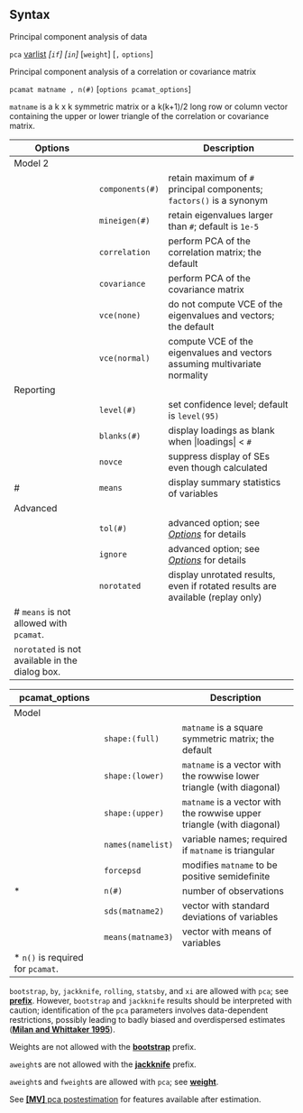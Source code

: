 ## Syntax

Principal component analysis of data

`pca`
[varlist](http://www.stata.com/help.cgi?varlist)
_\[`if`\] \[`in`\]_ \[`weight`\] \[`,`
`options`\]

Principal component analysis of a correlation or covariance matrix

`pcamat matname , n(#)` \[`options pcamat_options`\]

`matname` is a k x k symmetric matrix or a k(k+1)/2 long row or column
vector containing the upper or lower triangle of the correlation or
covariance matrix.

| Options                                         |                   | Description                                                                                                                          |
|-------------------------------------------------|-------------------|--------------------------------------------------------------------------------------------------------------------------------------|
| Model 2                                         |                   |                                                                                                                                      |
|                                                 | `components(#)`   | retain maximum of `#` principal components; `factors()` is a synonym                                                                 |
|                                                 | `mineigen(#)`     | retain eigenvalues larger than `#`; default is `1e-5`                                                                                |
|                                                 | `correlation`     | perform PCA of the correlation matrix; the default                                                                                   |
|                                                 | `covariance`      | perform PCA of the covariance matrix                                                                                                 |
|                                                 | `vce(none)`   | do not compute VCE of the eigenvalues and vectors; the default                                                                       |
|                                                 | `vce(normal)` | compute VCE of the eigenvalues and vectors assuming multivariate normality                                                           |
| Reporting                                       |                   |                                                                                                                                      |
|                                                 | `level(#)`        | set confidence level; default is `level(95)`                                                                                         |
|                                                 | `blanks(#)`       | display loadings as blank when \|loadings\| &lt; `#`                                                                                 |
|                                                 | `novce`           | suppress display of SEs even though calculated                                                                                       |
| \#                                              | `means`           | display summary statistics of variables                                                                                              |
| Advanced                                        |                   |                                                                                                                                      |
|                                                 | `tol(#)`          | advanced option; see [<var class="command">Options</var><strong></strong>](#options_advanced) for details |
|                                                 | `ignore`          | advanced option; see [<var class="command">Options</var><strong></strong>](#options_advanced) for details |
|                                                 | `norotated`       | display unrotated results, even if rotated results are available (replay only)                                                       |
| \# `means` is not allowed with `pcamat`.        |                   |                                                                                                                                      |
| `norotated` is not available in the dialog box. |                   |                                                                                                                                      |

| pcamat\_options                    |                     | Description                                                           |
|------------------------------------|---------------------|-----------------------------------------------------------------------|
| Model                              |                     |                                                                       |
|                                    | `shape:(full)`  | `matname` is a square symmetric matrix; the default                   |
|                                    | `shape:(lower)` | `matname` is a vector with the rowwise lower triangle (with diagonal) |
|                                    | `shape:(upper)` | `matname` is a vector with the rowwise upper triangle (with diagonal) |
|                                    | `names(namelist)`   | variable names; required if `matname` is triangular                   |
|                                    | `forcepsd`          | modifies `matname` to be positive semidefinite                        |
| \*                                 | `n(#)`              | number of observations                                                |
|                                    | `sds(matname2)`     | vector with standard deviations of variables                          |
|                                    | `means(matname3)`   | vector with means of variables                                        |
| \* `n()` is required for `pcamat`. |                     |                                                                       |

`bootstrap`, `by`, `jackknife`, `rolling`, `statsby`, and `xi` are
allowed with `pca`; see
[<strong>prefix</strong>](http://www.stata.com/help.cgi?prefix).
However, `bootstrap` and `jackknife` results should be interpreted with
caution; identification of the `pca` parameters involves data-dependent
restrictions, possibly leading to badly biased and overdispersed
estimates
([<strong>Milan and Whittaker 1995</strong>](#MW1995)).

Weights are not allowed with the
[<strong>bootstrap</strong>](http://www.stata.com/help.cgi?bootstrap)
prefix.

`aweight`s are not allowed with the
[<strong>jackknife</strong>](http://www.stata.com/help.cgi?jackknife)
prefix.

`aweight`s and `fweight`s are allowed with `pca`; see
[<strong>weight</strong>](http://www.stata.com/help.cgi?weight).

See
[<strong>[MV]</strong> pca postestimation](http://www.stata.com/help.cgi?pca_postestimation)
for features available after estimation.
